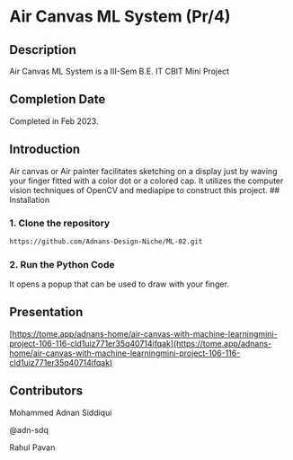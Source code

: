 # Air Canvas ML System (Pr/4)

## Description

Air Canvas ML System is a III-Sem B.E. IT CBIT Mini Project

## Completion Date

Completed in Feb 2023. 

## Introduction

Air canvas or Air painter facilitates sketching on a display just by waving your finger fitted with a color dot or a colored cap. 
It utilizes the computer vision techniques of OpenCV and mediapipe to construct this project. ## Installation

### 1. Clone the repository

```bash
https://github.com/Adnans-Design-Niche/ML-02.git
```
### 2. Run the Python Code

It opens a popup that can be used to draw with your finger.

## Presentation

[https://tome.app/adnans-home/air-canvas-with-machine-learningmini-project-106-116-cld1uiz771er35q40714ifqak](https://tome.app/adnans-home/air-canvas-with-machine-learningmini-project-106-116-cld1uiz771er35q40714ifqak)

## Contributors

Mohammed Adnan Siddiqui

@adn-sdq

Rahul Pavan
